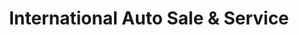 ---
title: "International Auto Sale & Service"
url: /ecorse/international-auto-sale-und-service/
shop: Autohaus
---